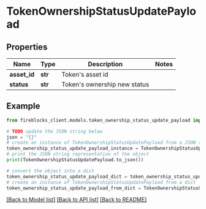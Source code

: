 # TokenOwnershipStatusUpdatePayload


## Properties

Name | Type | Description | Notes
------------ | ------------- | ------------- | -------------
**asset_id** | **str** | Token&#39;s asset id | 
**status** | **str** | Token&#39;s ownership new status | 

## Example

```python
from fireblocks_client.models.token_ownership_status_update_payload import TokenOwnershipStatusUpdatePayload

# TODO update the JSON string below
json = "{}"
# create an instance of TokenOwnershipStatusUpdatePayload from a JSON string
token_ownership_status_update_payload_instance = TokenOwnershipStatusUpdatePayload.from_json(json)
# print the JSON string representation of the object
print(TokenOwnershipStatusUpdatePayload.to_json())

# convert the object into a dict
token_ownership_status_update_payload_dict = token_ownership_status_update_payload_instance.to_dict()
# create an instance of TokenOwnershipStatusUpdatePayload from a dict
token_ownership_status_update_payload_from_dict = TokenOwnershipStatusUpdatePayload.from_dict(token_ownership_status_update_payload_dict)
```
[[Back to Model list]](../README.md#documentation-for-models) [[Back to API list]](../README.md#documentation-for-api-endpoints) [[Back to README]](../README.md)


